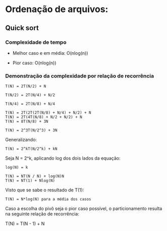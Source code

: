 # Ordenação de arquivos:

## Quick sort

### Complexidade de tempo

- Melhor caso e em média: O(nlog(n))

- Pior caso: O(nlog(n))

### Demonstração da complexidade por relação de recorrência

```
T(N) = 2T(N/2) + N

T(N/2) = 2T(N/4) + N/2

T(N/4) = 2T(N/8) + N/4

T(N) = 2T(2T(2T(N/8) + N/4) + N/2) + N
T(N) = 2T(4T(N/8) + N/2 + N/2) + N
T(N) = 8T(N/8) + 3N

T(N) = 2^3T(N/2^3) + 3N
```

Generalizando:

```
T(N) = 2^kT(N/2^k) + kN
```

Seja N = 2^k, aplicando log dos dois lados da equação:

```
log(N) = k

T(N) = NT(N / N) + log(N)N
T(N) = NT(1) + Nlog(N)
```

Visto que se sabe o resultado de T(1):

```
T(N) = N*log(N) para a média dos casos
```

Caso a escolha do pivô seja o pior caso possível, o particionamento resulta na seguinte relação de recorrência:

T(N) = T(N - 1) + N
